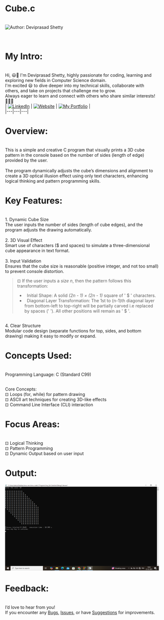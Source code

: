 # Cube.c

<br> ![Author: Deviprasad Shetty](https://img.shields.io/badge/Author-Deviprasad%20Shetty-000000?style=for-the-badge&labelColor=white)

<br> 

# My Intro:
<br> Hi, 😃👋 I'm Deviprasad Shetty, highly passionate for coding, learning and exploring new fields in Computer Science domain. 
<br> I'm excited 😃 to dive deeper into my technical skills, collaborate with others, and take on projects that challenge me to grow. 
<br> Always eager to learn and connect with others who share similar interests! 🤗🧑‍💻
<br> 
| [![LinkedIn](https://img.shields.io/badge/LinkedIn-%230077B5?style=for-the-badge&logo=LinkedIn&logoColor=white)](https://linkedin.com/in/deviprasad-shetty-4bba49313) | [![Website](https://img.shields.io/badge/Website-indigo?style=for-the-badge&logo=About.me&logoColor=white)](https://yourwebsite.com/) | [![My Portfolio](https://img.shields.io/badge/My_Portfolio-000?style=for-the-badge&logo=GitHub&logoColor=white)](https://github.com/DeviprasadShetty9833/My_Portfolio)  |                      
|---|---|---|


# Overview:

<br> This is a simple and creative C program that visually prints a 3D cube pattern in the console based on the number of sides (length of edge) provided by the user.
<br> 
<br> The program dynamically adjusts the cube’s dimensions and alignment to create a 3D optical illusion effect using only text characters, enhancing logical thinking and pattern programming skills.
<br> 

# Key Features:

<br> 1. Dynamic Cube Size
<br> The user inputs the number of sides (length of cube edges), and the program adjusts the drawing automatically.
<br> 
<br> 2. 3D Visual Effect
<br> Smart use of characters ($ and spaces) to simulate a three-dimensional cube appearance in text format.
<br> 
<br> 3. Input Validation
<br> Ensures that the cube size is reasonable (positive integer, and not too small) to prevent console distortion.
<br> 

> ⊡⁠ If the user inputs a *size n*, then the pattern follows this transformation:
> - &nbsp; Initial Shape: A solid *(2n - 1) × (2n - 1)* square of ' $ ' characters.
> - &nbsp; Diagonal Layer Transformation: The 1st to (n-1)th diagonal layer from bottom-left to top-right will be partially carved i.e replaced by spaces (' '). All other positions will remain as ' $ '.

<br> 4. Clear Structure
<br> Modular code design (separate functions for top, sides, and bottom drawing) making it easy to modify or expand.
<br> 

# Concepts Used:

<br> Programming Language: C (Standard C99)

<br> Core Concepts:
<br> ⊡⁠ Loops (for, while) for pattern drawing
<br> ⊡⁠ ASCII art techniques for creating 3D-like effects
<br> ⊡⁠ Command Line Interface (CLI) interaction
<br> 

# Focus Areas:

<br> ⊡⁠ Logical Thinking
<br> ⊡⁠ Pattern Programming
<br> ⊡⁠ Dynamic Output based on user input

# Output:

![image alt](https://github.com/DeviprasadShetty9833/Cube.c/blob/e28bf9f0e76e3471546a3c87d8c7b3f85e90ec6b/Screenshot%20(107).png)

# Feedback:
<br> I’d love to hear from you!
<br> If you encounter any [Bugs](https://github.com/DeviprasadShetty9833/Cube.c/tree/main/Issue_Template), [Issues](https://github.com/DeviprasadShetty9833/Cube.c/issues), or have [Suggestions](https://github.com/DeviprasadShetty9833/Cube.c/blob/main/Issue_Template/Features_report.md) for improvements.

